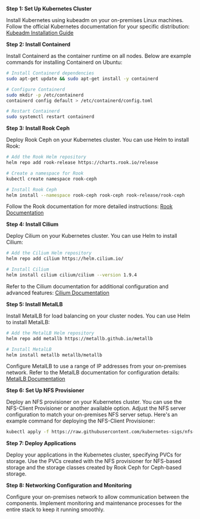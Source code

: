 **Step 1: Set Up Kubernetes Cluster**

Install Kubernetes using kubeadm on your on-premises Linux machines. Follow the official Kubernetes documentation for your specific distribution: [Kubeadm Installation Guide](https://kubernetes.io/docs/setup/production-environment/tools/kubeadm/install-kubeadm/)

**Step 2: Install Containerd**

Install Containerd as the container runtime on all nodes. Below are example commands for installing Containerd on Ubuntu:

```bash
# Install Containerd dependencies
sudo apt-get update && sudo apt-get install -y containerd

# Configure Containerd
sudo mkdir -p /etc/containerd
containerd config default > /etc/containerd/config.toml

# Restart Containerd
sudo systemctl restart containerd
```

**Step 3: Install Rook Ceph**

Deploy Rook Ceph on your Kubernetes cluster. You can use Helm to install Rook:

```bash
# Add the Rook Helm repository
helm repo add rook-release https://charts.rook.io/release

# Create a namespace for Rook
kubectl create namespace rook-ceph

# Install Rook Ceph
helm install --namespace rook-ceph rook-ceph rook-release/rook-ceph
```

Follow the Rook documentation for more detailed instructions: [Rook Documentation](https://rook.io/docs/rook/v1.7/ceph-quickstart.html)

**Step 4: Install Cilium**

Deploy Cilium on your Kubernetes cluster. You can use Helm to install Cilium:

```bash
# Add the Cilium Helm repository
helm repo add cilium https://helm.cilium.io/

# Install Cilium
helm install cilium cilium/cilium --version 1.9.4
```

Refer to the Cilium documentation for additional configuration and advanced features: [Cilium Documentation](https://cilium.io/docs/)

**Step 5: Install MetalLB**

Install MetalLB for load balancing on your cluster nodes. You can use Helm to install MetalLB:

```bash
# Add the MetalLB Helm repository
helm repo add metallb https://metallb.github.io/metallb

# Install MetalLB
helm install metallb metallb/metallb
```

Configure MetalLB to use a range of IP addresses from your on-premises network. Refer to the MetalLB documentation for configuration details: [MetalLB Documentation](https://metallb.universe.tf/)

**Step 6: Set Up NFS Provisioner**

Deploy an NFS provisioner on your Kubernetes cluster. You can use the NFS-Client Provisioner or another available option. Adjust the NFS server configuration to match your on-premises NFS server setup. Here's an example command for deploying the NFS-Client Provisioner:

```bash
kubectl apply -f https://raw.githubusercontent.com/kubernetes-sigs/nfs-subdir-external-provisioner/master/deploy/deployment.yaml
```

**Step 7: Deploy Applications**

Deploy your applications in the Kubernetes cluster, specifying PVCs for storage. Use the PVCs created with the NFS provisioner for NFS-based storage and the storage classes created by Rook Ceph for Ceph-based storage.

**Step 8: Networking Configuration and Monitoring**

Configure your on-premises network to allow communication between the components. Implement monitoring and maintenance processes for the entire stack to keep it running smoothly.
